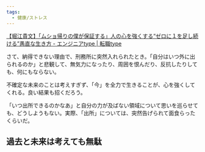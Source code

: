 ```yaml
---
tags:
  - 健康/ストレス
---
```

[【堀江貴文】「ムショ帰りの僕が保証する」人の心を強くする“ゼロに１を足し続ける”愚直な生き方 - エンジニアtype | 転職type](https://type.jp/et/feature/19362/)

さて、納得できない理由で、刑務所に突然入れられたとき。「自分はいつ外に出られるのか」と悲観して、無気力になったり、周囲を恨んだり、反抗したりしても、何にもならない。

不確定な未来のことは考えすぎず、「今」を全力で生きることが、心を強くしてくれる。良い結果も招くだろう。

「いつ出所できるのかなあ」と自分の力が及ばない領域について思いを巡らせても、どうしようもない。実際、「出所」については、突然告げられて面食らったくらいだ。

## 過去と未来は考えても無駄